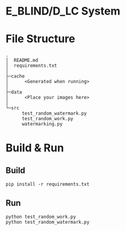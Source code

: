 # E_BLIND/D_LC System

# File Structure
```
.
│  README.md
│  requirements.txt
│  
├─cache
│      <Generated when running>
│
├─data
│      <Place your images here>
│      
└─src
      test_random_watermark.py
      test_random_work.py
      watermarking.py

```
# Build & Run
## Build
```commandline
pip install -r requirements.txt
```
## Run
```commandline
python test_random_work.py
python test_random_watermark.py
```